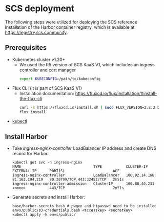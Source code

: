 # SCS deployment

The following steps were utilized for deploying the SCS reference installation of the Harbor container registry,
which is available at https://registry.scs.community.

## Prerequisites

- Kubernetes cluster v1.20+
  - We used the R5 version of SCS KaaS V1, which includes an ingress controller and cert manager
    ```bash
    export KUBECONFIG=/path/to/kubeconfig
    ```
- Flux CLI (it is part of SCS KaaS V1)
  - Installation documentation: https://fluxcd.io/flux/installation/#install-the-flux-cli
    ```bash
    curl -s https://fluxcd.io/install.sh | sudo FLUX_VERSION=2.2.3 bash
    flux install
    ```
- [kubectl](https://kubernetes.io/docs/reference/kubectl/)

## Install Harbor

- Take *ingress-nginx-controller* LoadBalancer IP address and create DNS record for Harbor.
  ```
  kubectl get svc -n ingress-nginx
  NAME                                 TYPE           CLUSTER-IP      EXTERNAL-IP      PORT(S)                      AGE
  ingress-nginx-controller             LoadBalancer   100.92.14.168   81.163.194.219   80:30799/TCP,443:32482/TCP   2m51s
  ingress-nginx-controller-admission   ClusterIP      100.88.40.231   <none>           443/TCP                      2m51s
  ```

- Generate secrets and install Harbor:
  ```
  base/harbor-secrets.bash # pwgen and htpasswd need to be installed
  envs/public/s3-credentials.bash <accesskey> <secretkey>
  kubectl apply -k envs/public/
  ```
